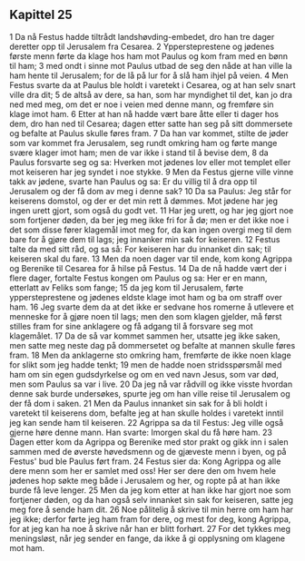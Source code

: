 ## Kapittel 25

1 Da nå Festus hadde tiltrådt landshøvding-embedet, dro han tre dager deretter opp til Jerusalem fra Cesarea.
2 Yppersteprestene og jødenes første menn førte da klage hos ham mot Paulus og kom fram med en bønn til ham;
3 med ondt i sinne mot Paulus utbad de seg den nåde at han ville la ham hente til Jerusalem; for de lå på lur for å slå ham ihjel på veien.
4 Men Festus svarte da at Paulus ble holdt i varetekt i Cesarea, og at han selv snart ville dra dit;
5 de altså av dere, sa han, som har myndighet til det, kan jo dra ned med meg, om det er noe i veien med denne mann, og fremføre sin klage imot ham.
6 Etter at han nå hadde vært bare åtte eller ti dager hos dem, dro han ned til Cesarea; dagen etter satte han seg på sitt dommersete og befalte at Paulus skulle føres fram.
7 Da han var kommet, stilte de jøder som var kommet fra Jerusalem, seg rundt omkring ham og førte mange svære klager imot ham; men de var ikke i stand til å bevise dem,
8 da Paulus forsvarte seg og sa: Hverken mot jødenes lov eller mot templet eller mot keiseren har jeg syndet i noe stykke.
9 Men da Festus gjerne ville vinne takk av jødene, svarte han Paulus og sa: Er du villig til å dra opp til Jerusalem og der få dom av meg i denne sak?
10 Da sa Paulus: Jeg står for keiserens domstol, og der er det min rett å dømmes. Mot jødene har jeg ingen urett gjort, som også du godt vet.
11 Har jeg urett, og har jeg gjort noe som fortjener døden, da ber jeg meg ikke fri for å dø; men er det ikke noe i det som disse fører klagemål imot meg for, da kan ingen overgi meg til dem bare for å gjøre dem til lags; jeg innanker min sak for keiseren.
12 Festus talte da med sitt råd, og sa så: For keiseren har du innanket din sak; til keiseren skal du fare.
13 Men da noen dager var til ende, kom kong Agrippa og Berenike til Cesarea for å hilse på Festus.
14 Da de nå hadde vært der i flere dager, fortalte Festus kongen om Paulus og sa: Her er en mann, etterlatt av Feliks som fange;
15 da jeg kom til Jerusalem, førte yppersteprestene og jødenes eldste klage imot ham og ba om straff over ham.
16 Jeg svarte dem da at det ikke er sedvane hos romerne å utlevere et menneske for å gjøre noen til lags; men den som klagen gjelder, må først stilles fram for sine anklagere og få adgang til å forsvare seg mot klagemålet.
17 Da de så var kommet sammen her, utsatte jeg ikke saken, men satte meg neste dag på dommersetet og befalte at mannen skulle føres fram.
18 Men da anklagerne sto omkring ham, fremførte de ikke noen klage for slikt som jeg hadde tenkt;
19 men de hadde noen stridsspørsmål med ham om sin egen gudsdyrkelse og om en ved navn Jesus, som var død, men som Paulus sa var i live.
20 Da jeg nå var rådvill og ikke visste hvordan denne sak burde undersøkes, spurte jeg om han ville reise til Jerusalem og der få dom i saken.
21 Men da Paulus innanket sin sak for å bli holdt i varetekt til keiserens dom, befalte jeg at han skulle holdes i varetekt inntil jeg kan sende ham til keiseren.
22 Agrippa sa da til Festus: Jeg ville også gjerne høre denne mann. Han svarte: Imorgen skal du få høre ham.
23 Dagen etter kom da Agrippa og Berenike med stor prakt og gikk inn i salen sammen med de øverste høvedsmenn og de gjæveste menn i byen, og på Festus' bud ble Paulus ført fram.
24 Festus sier da: Kong Agrippa og alle dere menn som her er samlet med oss! Her ser dere den om hvem hele jødenes hop søkte meg både i Jerusalem og her, og ropte på at han ikke burde få leve lenger.
25 Men da jeg kom etter at han ikke har gjort noe som fortjener døden, og da han også selv innanket sin sak for keiseren, satte jeg meg fore å sende ham dit.
26 Noe pålitelig å skrive til min herre om ham har jeg ikke; derfor førte jeg ham fram for dere, og mest for deg, kong Agrippa, for at jeg kan ha noe å skrive når han er blitt forhørt.
27 For det tykkes meg meningsløst, når jeg sender en fange, da ikke å gi opplysning om klagene mot ham.
